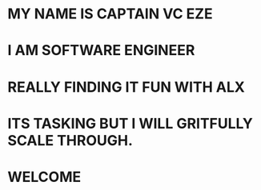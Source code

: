 # MY NAME IS CAPTAIN VC EZE
#
# I AM SOFTWARE ENGINEER
#
# REALLY FINDING IT FUN WITH ALX
#
# ITS TASKING BUT I WILL GRITFULLY SCALE THROUGH.
#
# WELCOME
